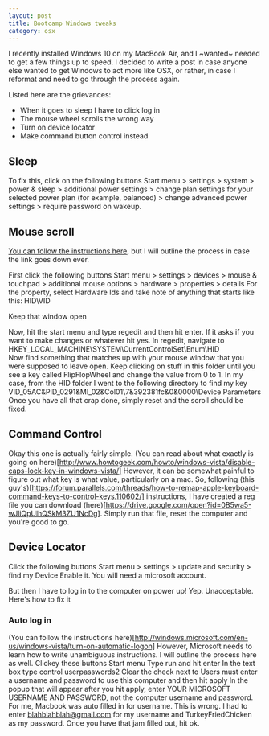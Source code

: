 ```yaml
---
layout: post
title: Bootcamp Windows tweaks
category: osx
---
```


I recently installed Windows 10 on my MacBook Air, and I ~wanted~ needed to get a few things up to speed.
I decided to write a post in case anyone else wanted to get Windows to act more like OSX, or rather, in case I reformat and need to go through the process again.

Listed here are the grievances:

* When it goes to sleep I have to click log in
* The mouse wheel scrolls the wrong way
* Turn on device locator
* Make command button control instead

## Sleep ##
To fix this, click on the following buttons
Start menu > settings > system > power & sleep > additional power settings > change plan settings for your selected power plan (for example, balanced) > change advanced power settings > require password on wakeup.

## Mouse scroll ##
[You can follow the instructions here](http://kevinbecker.org/blog/2012/09/17/reverse-scrolling-on-windows-8), but I will outline the process in case the link goes down ever.

First click the following buttons
Start menu > settings > devices > mouse & touchpad > additional mouse options > hardware > properties > details
For the property, select Hardware Ids and take note of anything that starts like this: HID\VID

Keep that window open

Now, hit the start menu and type regedit and then hit enter. If it asks if you want to make changes or whatever hit yes.
In regedit, navigate to HKEY_LOCAL_MACHINE\SYSTEM\CurrentControlSet\Enum\HID\
Now find something that matches up with your mouse window that you were supposed to leave open.
Keep clicking on stuff in this folder until you see a key called FlipFlopWheel and change the value from 0 to 1.
In my case, from the HID folder I went to the following directory to find my key VID_05AC&PID_0291&MI_02&Col01\7&392381fc&0&0000\Device Parameters\
Once you have all that crap done, simply reset and the scroll should be fixed.

## Command Control ##
Okay this one is actually fairly simple.
(You can read about what exactly is going on here)[http://www.howtogeek.com/howto/windows-vista/disable-caps-lock-key-in-windows-vista/]
However, it can be somewhat painful to figure out what key is what value, particularly on a mac.
So, following (this guy's)[https://forum.parallels.com/threads/how-to-remap-apple-keyboard-command-keys-to-control-keys.110602/] instructions, I have created a reg file you can download (here)[https://drive.google.com/open?id=0B5wa5-wJliQpUlhQSkM3ZU1NcDg].
Simply run that file, reset the computer and you're good to go.

## Device Locator ##
Click the following buttons
Start menu > settings > update and security > find my Device
Enable it. You will need a microsoft account.

But then I have to log in to the computer on power up!
Yep. Unacceptable. Here's how to fix it

### Auto log in ###
(You can follow the instructions here)[http://windows.microsoft.com/en-us/windows-vista/turn-on-automatic-logon]
However, Microsoft needs to learn how to write unambiguous instructions. I will outline the process here as well.
Clickey these buttons
Start menu
Type run and hit enter
In the text box type control userpasswords2
Clear the check next to Users must enter a username and password to use this computer and then hit apply
In the popup that will appear after you hit apply, enter YOUR MICROSOFT USERNAME AND PASSWORD, not the computer username and password. For me, Macbook was auto filled in for username. This is wrong. I had to enter blahblahblah@gmail.com for my username and TurkeyFriedChicken as my password.
Once you have that jam filled out, hit ok.
